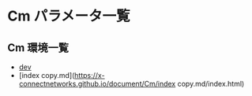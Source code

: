# Cm パラメータ一覧
## Cm 環境一覧

- [dev](https://x-connectnetworks.github.io/document/Cm/dev/index.html)
- [index copy.md](https://x-connectnetworks.github.io/document/Cm/index copy.md/index.html)
